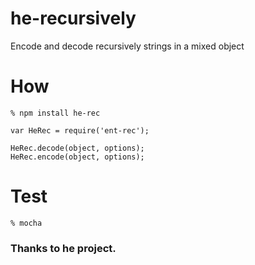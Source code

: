 he-recursively
==============

Encode and decode recursively strings in a mixed object

# How

    % npm install he-rec

    var HeRec = require('ent-rec');

    HeRec.decode(object, options);
    HeRec.encode(object, options);

# Test

    % mocha

### Thanks to he project.

